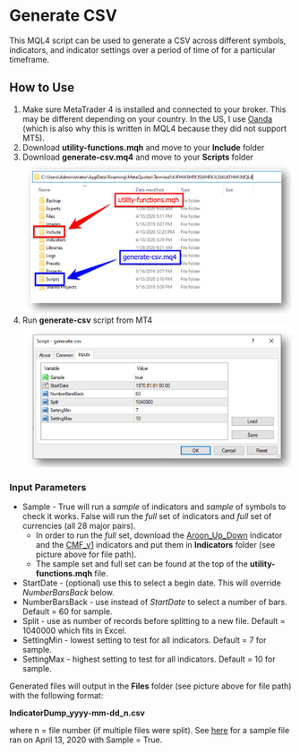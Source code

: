 # Generate CSV
This MQL4 script can be used to generate a CSV across different symbols, indicators, and indicator settings over a period of time of for a particular timeframe.

## How to Use
1. Make sure MetaTrader 4 is installed and connected to your broker.  This may be different depending on your country.  In the US, I use [Oanda](https://www.oanda.com/us-en/trading/platforms/metatrader-4/) (which is also why this is written in MQL4 because they did not support MT5).
1. Download **utility-functions.mqh** and move to your **Include** folder
1. Download **generate-csv.mq4** and move to your **Scripts** folder
![Install](/images/mql-install.png)
1. Run **generate-csv** script from MT4
![Input](/images/mql-input.png)

### Input Parameters
* Sample - True will run a *sample* of indicators and *sample* of symbols to check it works.  False will run the *full* set of indicators and *full* set of currencies (all 28 major pairs).
  * In order to run the *full* set, download the [Aroon_Up_Down](https://www.earnforex.com/metatrader-indicators/Aroon-Up-Down/) indicator and the [CMF_v1](https://forex-indicators.net/volume/chaikin-money-flow) indicators and put them in **Indicators** folder (see picture above for file path).
  * The sample set and full set can be found at the top of the **utility-functions.mqh** file.
* StartDate - (optional) use this to select a begin date.  This will override *NumberBarsBack* below.
* NumberBarsBack - use instead of *StartDate* to select a number of bars.  Default = 60 for sample.
* Split - use as number of records before splitting to a new file.  Default = 1040000 which fits in Excel.
* SettingMin - lowest setting to test for all indicators.  Default = 7 for sample.
* SettingMax - highest setting to test for all indicators.  Default = 10 for sample.

Generated files will output in the **Files** folder (see picture above for file path) with the following format:

**IndicatorDump_yyyy-mm-dd_n.csv**

where n = file number (if multiple files were split).  See [here](/1-generate-csv/sample-file) for a sample file ran on April 13, 2020 with Sample = True.
